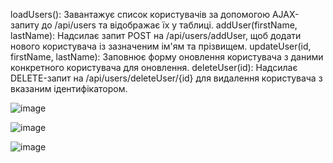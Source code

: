 loadUsers(): Завантажує список користувачів за допомогою AJAX-запиту до /api/users та відображає їх у таблиці.
addUser(firstName, lastName): Надсилає запит POST на /api/users/addUser, щоб додати нового користувача із зазначеним ім'ям та прізвищем.
updateUser(id, firstName, lastName): Заповнює форму оновлення користувача з даними конкретного користувача для оновлення.
deleteUser(id): Надсилає DELETE-запит на /api/users/deleteUser/{id} для видалення користувача з вказаним ідентифікатором.

![image](https://github.com/tatarynovdima/rest-web-app/assets/113349562/4ce3fcb6-835d-4287-8c21-4528e6d49546)

![image](https://github.com/tatarynovdima/rest-web-app/assets/113349562/d86df207-a558-4782-ab72-8b0c077427f6)

![image](https://github.com/tatarynovdima/rest-web-app/assets/113349562/9c67ef30-9567-4239-9916-ee0d73603498)
